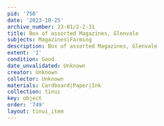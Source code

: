 ```yaml
---
pid: '750'
date: '2023-10-25'
archive_number: 23-01/2-2-31
title: Box of assorted Magazines, Glenvale
subjects: Magazines|Farming
description: Box of assorted Magazines, Glenvale
extent: '1'
condition: Good
date_unvalidated: Unknown
creator: Unknown
collector: Unknown
materials: Cardboard|Paper|Ink
collection: tinui
key: object
order: '749'
layout: tinui_item
---
```

